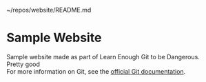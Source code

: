 ~/repos/website/README.md

# Sample Website

Sample website made as part of Learn Enough Git to be Dangerous.<br>
Pretty good<br>
For more information on Git, see the
[official Git documentation](https://git-scm.com/).